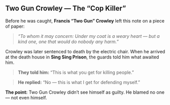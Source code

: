 ## Two Gun Crowley — The “Cop Killer”

Before he was caught, **Francis “Two Gun” Crowley** left this note on a piece of paper:

> *“To whom it may concern:
> Under my coat is a weary heart — but a kind one,
> one that would do nobody any harm.”*

Crowley was later sentenced to death by the electric chair.
When he arrived at the death house in **Sing Sing Prison**, the guards told him what awaited him.

> **They told him:**
> “This is what you get for killing people.”

> **He replied:**
> “No — this is what I get for defending myself.”

**The point:**
Two Gun Crowley didn’t see himself as guilty. He blamed no one — not even himself.
